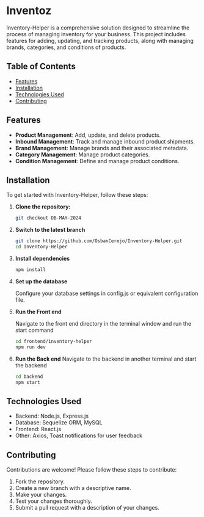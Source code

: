 
# Inventoz


Inventory-Helper is a comprehensive solution designed to streamline the process of managing inventory for your business. This project includes features for adding, updating, and tracking products, along with managing brands, categories, and conditions of products.

## Table of Contents
- [Features](#features)
- [Installation](#installation)
- [Technologies Used](#technologies-used)
- [Contributing](#contributing)


## Features

- **Product Management**: Add, update, and delete products.
- **Inbound Management**: Track and manage inbound product shipments.
- **Brand Management**: Manage brands and their associated metadata.
- **Category Management**: Manage product categories.
- **Condition Management**: Define and manage product conditions.

## Installation

To get started with Inventory-Helper, follow these steps:

1. **Clone the repository:**

   ```bash
   git checkout DB-MAY-2024

2. **Switch to the latest branch**
   ```bash
   git clone https://github.com/OsbanCerejo/Inventory-Helper.git
   cd Inventory-Helper

4. **Install dependencies**
   ```bash
   npm install

6. **Set up the database**
   
   Configure your database settings in config.js or equivalent configuration file.

8. **Run the Front end**

   Navigate to the front end directory in the terminal window and run the start command
   ```bash
   cd frontend/inventory-helper
   npm run dev
9. **Run the Back end**
    Navigate to the backend in another terminal and start the backend
     ```bash
    cd backend
    npm start

## Technologies Used
- Backend: Node.js, Express.js
- Database: Sequelize ORM, MySQL
- Frontend: React.js
- Other: Axios, Toast notifications for user feedback

## Contributing

Contributions are welcome! Please follow these steps to contribute:

1. Fork the repository.
2. Create a new branch with a descriptive name.
3. Make your changes.
4. Test your changes thoroughly.
5. Submit a pull request with a description of your changes.
